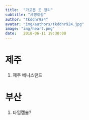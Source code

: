 ```yaml
---
title:  "가고픈 곳 정리"
subtitle: "세명이랑"
author: "tkddnr924"
avatar: "img/authors/tkddnr924.jpg"
image: "img/heart.png"
date:   2018-06-11 19:30:00
---
```


# 제주
1. 제주 베니스랜드

# 부산
1. 타임캡슐?
